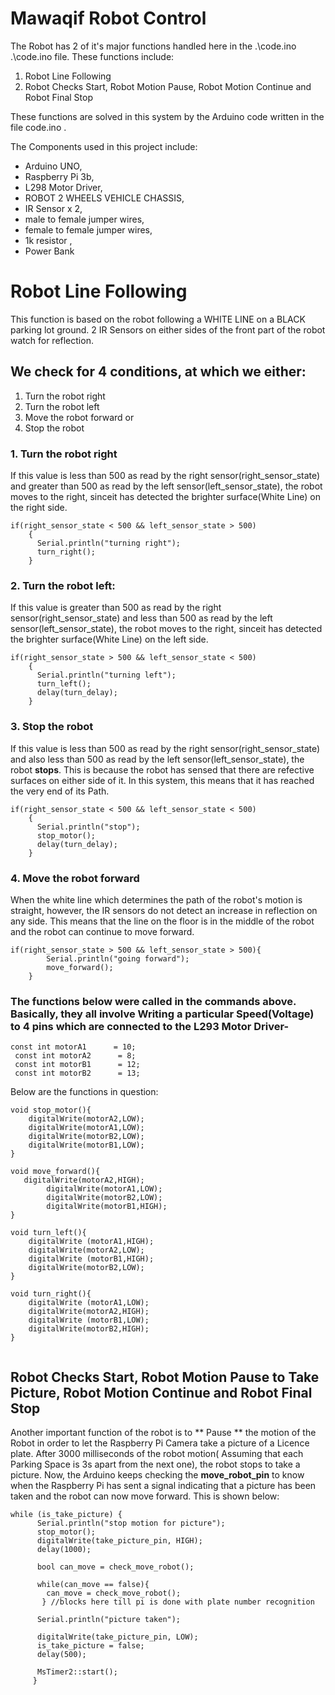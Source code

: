 # Mawaqif Robot Control

The Robot has 2 of it's major functions handled here in the .\code.ino .\code.ino file.
These functions include:
1. Robot Line Following
2. Robot Checks Start, Robot Motion Pause, Robot Motion Continue  and Robot Final Stop

These functions are solved in this system by the Arduino code written in the file code.ino .

The Components used in this project include:
- Arduino UNO,
- Raspberry Pi 3b,
- L298 Motor Driver,
- ROBOT 2 WHEELS VEHICLE CHASSIS,
- IR Sensor x 2,
- male to female jumper wires,
- female to female jumper wires,
- 1k resistor ,
- Power Bank

# Robot Line Following

This function is based on the robot following a WHITE LINE on a BLACK parking lot ground.
2 IR Sensors on either sides of the front part of the robot watch for reflection. 
## We check for 4 conditions, at which we either:
1. Turn the robot right
2. Turn the robot left
3. Move the robot forward or
4. Stop the robot

### 1.  Turn the robot right
  If this value is less than 500 as read by the right sensor(right_sensor_state) and greater than 500 as read by the left sensor(left_sensor_state), the robot moves to the right, sinceit has detected the brighter surface(White Line) on the right side.
```
if(right_sensor_state < 500 && left_sensor_state > 500)
    {
      Serial.println("turning right");
      turn_right();
    } 
```
    
### 2.  Turn the robot left:
 If this value is greater than 500 as read by the right sensor(right_sensor_state) and less than 500 as read by the left sensor(left_sensor_state), the robot moves to the right, sinceit has detected the brighter surface(White Line) on the left side.
```
if(right_sensor_state > 500 && left_sensor_state < 500)
    {
      Serial.println("turning left");
      turn_left();
      delay(turn_delay);
    }
``` 
### 3.  Stop the robot
If this value is less than 500 as read by the right sensor(right_sensor_state) and also less than 500 as read by the left sensor(left_sensor_state), the robot **stops**. This is because the robot has sensed that there are refective surfaces on either side of it. In this system, this means that it has reached the very end of its Path.
```
if(right_sensor_state < 500 && left_sensor_state < 500)
    {
      Serial.println("stop");
      stop_motor();
      delay(turn_delay);
    }
```

### 4.  Move the robot forward 
When the white line which determines the path of the robot's motion is straight, however, the IR sensors do not detect an increase in reflection on any side. This means that the line on the floor is in the middle of the robot and the robot can continue to move forward.
```
if(right_sensor_state > 500 && left_sensor_state > 500){ 
        Serial.println("going forward");
        move_forward();
    }
```
### The functions below were called in the commands above. Basically, they all involve Writing a particular Speed(Voltage) to 4 pins which are connected to the L293 Motor Driver-  
```
const int motorA1      = 10;
 const int motorA2      = 8;
 const int motorB1      = 12;
 const int motorB2      = 13;
```

Below are the functions in question:
```
void stop_motor(){
    digitalWrite(motorA2,LOW);
    digitalWrite(motorA1,LOW);                       
    digitalWrite(motorB2,LOW);
    digitalWrite(motorB1,LOW);
}

void move_forward(){
   digitalWrite(motorA2,HIGH);
        digitalWrite(motorA1,LOW);                       
        digitalWrite(motorB2,LOW);
        digitalWrite(motorB1,HIGH);
}

void turn_left(){
    digitalWrite (motorA1,HIGH);
    digitalWrite(motorA2,LOW);                       
    digitalWrite (motorB1,HIGH);
    digitalWrite(motorB2,LOW);
}

void turn_right(){
    digitalWrite (motorA1,LOW);
    digitalWrite(motorA2,HIGH);                       
    digitalWrite (motorB1,LOW);
    digitalWrite(motorB2,HIGH);
}


```
## Robot Checks Start, Robot Motion Pause to Take Picture, Robot Motion Continue and Robot Final Stop

Another important function of the robot is to ** Pause ** the motion of the Robot in order to let the Raspberry Pi Camera take a picture of a Licence plate.
After 3000 milliseconds of the robot motion( Assuming that each Parking Space is 3s apart from the next one), the robot stops to take a picture.
Now, the Arduino keeps checking the __move_robot_pin__  to know when the Raspberry Pi has sent a signal indicating that a picture has been taken and the robot can now move forward.
This is shown below:
```
while (is_take_picture) {
      Serial.println("stop motion for picture");
      stop_motor();      
      digitalWrite(take_picture_pin, HIGH);
      delay(1000);
      
      bool can_move = check_move_robot();
      
      while(can_move == false){
        can_move = check_move_robot();
       } //blocks here till pi is done with plate number recognition 
       
      Serial.println("picture taken");
      
      digitalWrite(take_picture_pin, LOW);
      is_take_picture = false;
      delay(500);
      
      MsTimer2::start();
     }
     
```
